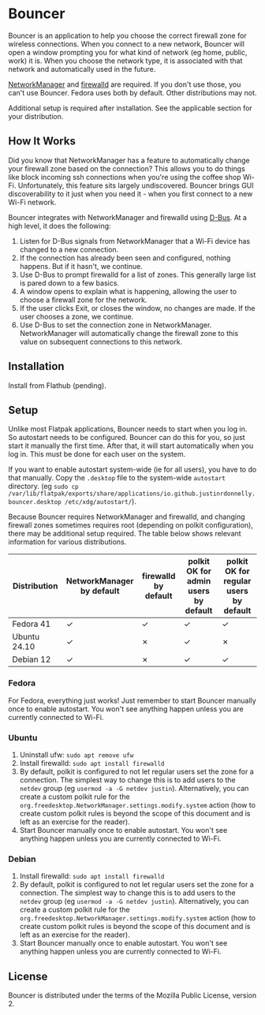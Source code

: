 # Bouncer

Bouncer is an application to help you choose the correct firewall zone for wireless connections. When you connect to a new network, Bouncer will open a window prompting you for what kind of network (eg home, public, work) it is. When you choose the network type, it is associated with that network and automatically used in the future.

[NetworkManager](https://networkmanager.dev/) and [firewalld](https://firewalld.org/) are required. If you don't use those, you can't use Bouncer. Fedora uses both by default. Other distributions may not.

Additional setup is required after installation. See the applicable section for your distribution.

## How It Works

Did you know that NetworkManager has a feature to automatically change your firewall zone based on the connection? This allows you to do things like block incoming ssh connections when you're using the coffee shop Wi-Fi. Unfortunately, this feature sits largely undiscovered. Bouncer brings GUI discoverability to it just when you need it - when you first connect to a new Wi-Fi network.

Bouncer integrates with NetworkManager and firewalld using [D-Bus](https://www.freedesktop.org/wiki/Software/dbus/). At a high level, it does the following:

1. Listen for D-Bus signals from NetworkManager that a Wi-Fi device has changed to a new connection.
2. If the connection has already been seen and configured, nothing happens. But if it hasn't, we continue.
3. Use D-Bus to prompt firewalld for a list of zones. This generally large list is pared down to a few basics.
4. A window opens to explain what is happening, allowing the user to choose a firewall zone for the network.
5. If the user clicks Exit, or closes the window, no changes are made. If the user chooses a zone, we continue.
6. Use D-Bus to set the connection zone in NetworkManager. NetworkManager will automatically change the firewall zone to this value on subsequent connections to this network.

## Installation

Install from Flathub (pending).

## Setup

Unlike most Flatpak applications, Bouncer needs to start when you log in. So autostart needs to be configured. Bouncer can do this for you, so just start it manually the first time. After that, it will start automatically when you log in. This must be done for each user on the system.

If you want to enable autostart system-wide (ie for all users), you have to do that manually. Copy the `.desktop` file to the system-wide `autostart` directory. (eg `sudo cp /var/lib/flatpak/exports/share/applications/io.github.justinrdonnelly.bouncer.desktop /etc/xdg/autostart/`).

Because Bouncer requires NetworkManager and firewalld, and changing firewall zones sometimes requires root (depending on polkit configuration), there may be additional setup required. The table below shows relevant information for various distributions.

| Distribution | NetworkManager<br/>by default | firewalld<br/>by default | polkit OK for<br/>admin users<br/>by default | polkit OK for<br/>regular users<br/>by default |
| ------------ | ----------------------------- | ------------------------ | -------------------------------------------- | ---------------------------------------------- |
| Fedora 41    | &check;                       | &check;                  | &check;                                      | &check;                                        |
| Ubuntu 24.10 | &check;                       | &cross;                  | &check;                                      | &cross;                                        |
| Debian 12    | &check;                       | &cross;                  | &check;                                      | &check;                                        |

### Fedora

For Fedora, everything just works! Just remember to start Bouncer manually once to enable autostart. You won't see anything happen unless you are currently connected to Wi-Fi.

### Ubuntu

1. Uninstall ufw: `sudo apt remove ufw`
2. Install firewalld: `sudo apt install firewalld`
3. By default, polkit is configured to not let regular users set the zone for a connection. The simplest way to change this is to add users to the `netdev` group (eg `usermod -a -G netdev justin`). Alternatively, you can create a custom polkit rule for the `org.freedesktop.NetworkManager.settings.modify.system` action (how to create custom polkit rules is beyond the scope of this document and is left as an exercise for the reader).
4. Start Bouncer manually once to enable autostart. You won't see anything happen unless you are currently connected to Wi-Fi.

### Debian

1. Install firewalld: `sudo apt install firewalld`
2. By default, polkit is configured to not let regular users set the zone for a connection. The simplest way to change this is to add users to the `netdev` group (eg `usermod -a -G netdev justin`). Alternatively, you can create a custom polkit rule for the `org.freedesktop.NetworkManager.settings.modify.system` action (how to create custom polkit rules is beyond the scope of this document and is left as an exercise for the reader).
3. Start Bouncer manually once to enable autostart. You won't see anything happen unless you are currently connected to Wi-Fi.

## License

Bouncer is distributed under the terms of the Mozilla Public License, version 2.

